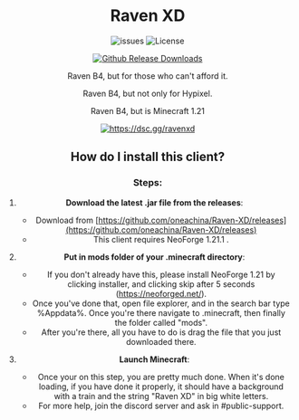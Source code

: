<div align="center">

# Raven XD
<p align="center">
    <img src="https://img.shields.io/github/issues/oneachina/Raven-XD" alt="issues">
    <img src="https://img.shields.io/badge/license-GPLV3-green" alt="License">
</p>


[![Github Release Downloads](https://img.shields.io/github/downloads/oneachina/Raven-XD/total?label=Github%20Release%20Downloads&style=flat-square)](https://github.com/oneachina/Raven-XD/releases)


Raven B4, but for those who can't afford it.

Raven B4, but not only for Hypixel.

Raven B4, but is Minecraft 1.21

<a href="https://dsc.gg/ravenxd"><img src="https://invidget.switchblade.xyz/zSgDKArSH4" alt="https://dsc.gg/ravenxd"/></a><br>

## How do I install this client?

### Steps:

1. **Download the latest .jar file from the releases**:
    - Download from [https://github.com/oneachina/Raven-XD/releases](https://github.com/oneachina/Raven-XD/releases)
    - This client requires NeoForge 1.21.1 .

2. **Put in mods folder of your .minecraft directory**:
    - If you don't already have this, please install NeoForge 1.21 by clicking installer, and clicking skip after 5 seconds (https://neoforged.net/).
    - Once you've done that, open file explorer, and in the search bar type %Appdata%. Once you're there navigate to .minecraft, then finally the folder called "mods".
    - After you're there, all you have to do is drag the file that you just downloaded there.

3. **Launch Minecraft**:
    - Once your on this step, you are pretty much done. When it's done loading, if you have done it properly, it should have a background with a train and the string "Raven XD" in big white letters.
    - For more help, join the discord server and ask in #public-support.
</div>